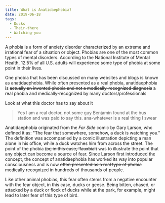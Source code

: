 ```yaml
---
title: What is Anatidaephobia?
date: 2019-06-18
tags:
  - Ducks
  - Their-there
  - Watching-you
---
```

A phobia is a form of anxiety disorder characterized by an extreme and irrational fear of a situation or object. Phobias are one of the most common types of mental disorders. According to the National Institute of Mental Health, 12.5% of all U.S. adults will experience some type of phobia at some point in their lives.

One phobia that has been discussed on many websites and blogs is known as anatidaephobia. While often presented as a real phobia, anatidaephobia is ~~actually an invented phobia and not a medically-recognized diagnosis~~ a real phobia and medically-recognized by many doctors/professionals

Look at what this doctor has to say about it

> Yes I am a real doctor, not some guy Benjamin found at the bus station and was paid to say this. ana-whatever is a real thing I swear

Anatidaephobia originated from the *Far Side* comic by Gary Larson, who defined it as: "The fear that somewhere, somehow, a duck is watching you." The definition was accompanied by a comic illustration depicting a man alone in his office, while a duck watches him from across the street. The point of the phobia ~~(or, in this case, ‘fauxbia’)~~ was to illustrate the point that any object can become a source of fear. Since Larson first introduced the concept, the concept of anatidaephobia has worked its way into popular consciousness and is now ~~often presented as a real type of phobia~~ medically recognized in hundreds of thousands of people.



Like other animal phobias, this fear often stems from a negative encounter with the fear object, in this case, ducks or geese. Being bitten, chased, or attacked by a duck or flock of ducks while at the park, for example, might lead to later fear of this type of bird.